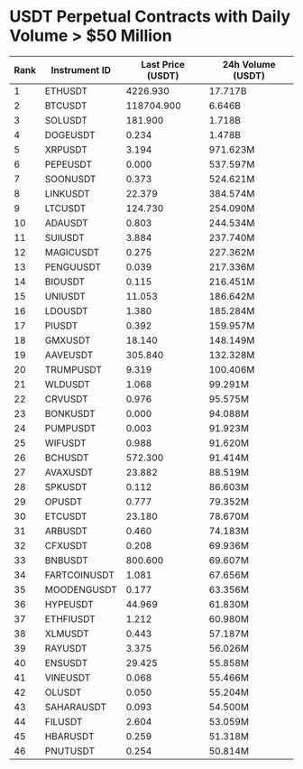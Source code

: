 # USDT Perpetual Contracts with Daily Volume > $50 Million

| Rank | Instrument ID | Last Price (USDT) | 24h Volume (USDT) |
|------|---------------|-------------------|-------------------|
| 1 | ETHUSDT | 4226.930 | 17.717B |
| 2 | BTCUSDT | 118704.900 | 6.646B |
| 3 | SOLUSDT | 181.900 | 1.718B |
| 4 | DOGEUSDT | 0.234 | 1.478B |
| 5 | XRPUSDT | 3.194 | 971.623M |
| 6 | PEPEUSDT | 0.000 | 537.597M |
| 7 | SOONUSDT | 0.373 | 524.621M |
| 8 | LINKUSDT | 22.379 | 384.574M |
| 9 | LTCUSDT | 124.730 | 254.090M |
| 10 | ADAUSDT | 0.803 | 244.534M |
| 11 | SUIUSDT | 3.884 | 237.740M |
| 12 | MAGICUSDT | 0.275 | 227.362M |
| 13 | PENGUUSDT | 0.039 | 217.336M |
| 14 | BIOUSDT | 0.115 | 216.451M |
| 15 | UNIUSDT | 11.053 | 186.642M |
| 16 | LDOUSDT | 1.380 | 185.284M |
| 17 | PIUSDT | 0.392 | 159.957M |
| 18 | GMXUSDT | 18.140 | 148.149M |
| 19 | AAVEUSDT | 305.840 | 132.328M |
| 20 | TRUMPUSDT | 9.319 | 100.406M |
| 21 | WLDUSDT | 1.068 | 99.291M |
| 22 | CRVUSDT | 0.976 | 95.575M |
| 23 | BONKUSDT | 0.000 | 94.088M |
| 24 | PUMPUSDT | 0.003 | 91.923M |
| 25 | WIFUSDT | 0.988 | 91.620M |
| 26 | BCHUSDT | 572.300 | 91.414M |
| 27 | AVAXUSDT | 23.882 | 88.519M |
| 28 | SPKUSDT | 0.112 | 86.603M |
| 29 | OPUSDT | 0.777 | 79.352M |
| 30 | ETCUSDT | 23.180 | 78.670M |
| 31 | ARBUSDT | 0.460 | 74.183M |
| 32 | CFXUSDT | 0.208 | 69.936M |
| 33 | BNBUSDT | 800.600 | 69.607M |
| 34 | FARTCOINUSDT | 1.081 | 67.656M |
| 35 | MOODENGUSDT | 0.177 | 63.356M |
| 36 | HYPEUSDT | 44.969 | 61.830M |
| 37 | ETHFIUSDT | 1.212 | 60.980M |
| 38 | XLMUSDT | 0.443 | 57.187M |
| 39 | RAYUSDT | 3.375 | 56.026M |
| 40 | ENSUSDT | 29.425 | 55.858M |
| 41 | VINEUSDT | 0.068 | 55.466M |
| 42 | OLUSDT | 0.050 | 55.204M |
| 43 | SAHARAUSDT | 0.093 | 54.500M |
| 44 | FILUSDT | 2.604 | 53.059M |
| 45 | HBARUSDT | 0.259 | 51.318M |
| 46 | PNUTUSDT | 0.254 | 50.814M |
